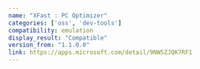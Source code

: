 ```yaml
---
name: "XFast : PC Optimizer"
categories: ['oss', 'dev-tools']
compatibility: emulation
display_result: "Compatible"
version_from: "1.1.0.0"
link: https://apps.microsoft.com/detail/9NW5ZJQK7RF1
---
```

